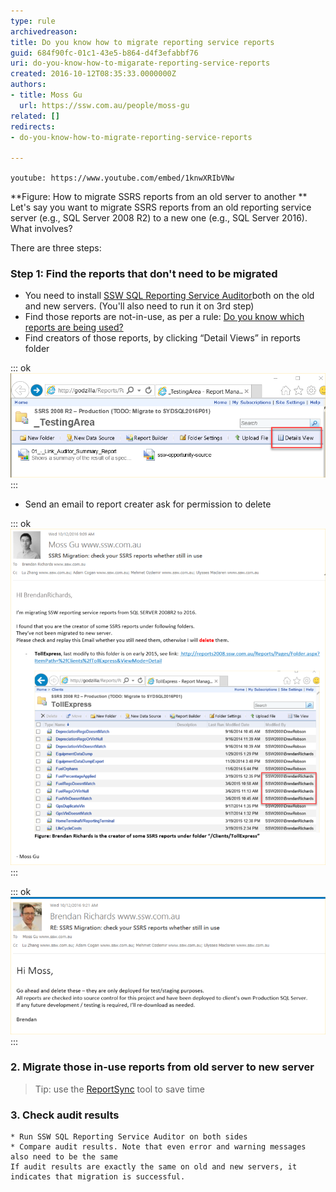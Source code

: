 ```yaml
---
type: rule
archivedreason: 
title: Do you know how to migrate reporting service reports
guid: 684f90fc-01c1-43e5-b864-d4f3efabbf76
uri: do-you-know-how-to-migarate-reporting-service-reports
created: 2016-10-12T08:35:33.0000000Z
authors:
- title: Moss Gu
  url: https://ssw.com.au/people/moss-gu
related: []
redirects:
- do-you-know-how-to-migrate-reporting-service-reports

---
```


`youtube: https://www.youtube.com/embed/1knwXRIbVNw`
 
 **Figure: How to migrate SSRS reports from an old server to another
** 
Let's say you want to migrate SSRS reports from an old reporting service server (e.g., SQL Server 2008 R2) to a new one (e.g., SQL Server 2016). What involves?

There are three steps:

<!--endintro-->

###  Step 1: Find the reports that don't need to be migrated

* You need to install [SSW SQL Reporting Service Auditor](https://www.ssw.com.au/ssw/SQLReportingServicesAuditor/ "SSW SQL Reporting Service Auditor")both on the old and new servers. (You'll also need to run it on 3rd step)
* Find those reports are not-in-use, as per a rule: 
      [Do you know which reports are being used?](/do-you-know-which-reports-are-being-used)
* Find creators of those reports, by clicking “Detail Views” in reports folder
      

::: ok  
![Figure: Find reports creators by clicking "Details View" inside report folder](detailsview.png)  
:::

* Send an email to report creater ask for permission to delete 


::: ok  
![Figure:  Send an email to ask permission](sent.png)  
:::


::: ok  
![Figure: Email received with permission to delete from creator](receive.png)  
:::


### 2. Migrate those in-use reports from old server to new server


> Tip: use the           [ReportSync](https://github.com/dapaxx/reportsync) tool to save time


### 3. Check audit results
    * Run SSW SQL Reporting Service Auditor on both sides
    * Compare audit results. Note that even error and warning messages also need to be the same
    If audit results are exactly the same on old and new servers, it indicates that migration is successful.
